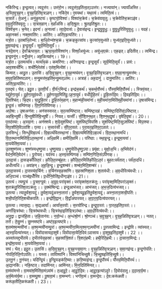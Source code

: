

  
नकि॑रिन्द्र। इ॒न्द्र॒त्वत्। त्वदुत्त॑र:। उत्त॑रो॒न। त्वदुत्त॑र॒इति॑त्व॒त्ऽउत्त॑र:। नज्याया॑न्। ज्यायाँ॑अस्ति। अ॒स्ति॒वृ॒त्र॒ह॒न्। वृ॒त्र॒ह॒न्नि॒ति॑वृत्रऽहन्।। नकि॑रे॒व। ए॒वयथा॑। यथा॒त्वं। त्वमिति॒त्वं।।  
स॒त्राते॑। ते॒अनु॑। अनु॑कृ॒ष्टयः॑। कृ॒ष्टयो॒विश्वा॑। विश्वा॑च॒क्रेव॑। च॒क्रेव॑वावृतु:। च॒क्रेवेति॑च॒क्राऽइ॑व। व॒वृ॒तुरिति॑ववृतु:।। स॒त्राम॒हान्। म॒हाँअ॑सि। अ॒सि॒श्रु॒त:। श्रु॒तइति॑श्रु॒त:।।  
विश्वे॑च॒न। च॒नेत्। इदना॑। अ॒नात्वा॑। त्वा॒दे॒वास॑:। दे॒वास॑इन्द्र। इ॒न्द्र॒यु॒यु॒धु॒:। यु॒यु॒धु॒रिति॑युयुधु:।। यदह॑। अहा॒नक्तं॑। नक्त॒माति॑र:। आति॑र:। अति॑र॒इत्यति॑र:।।  
यत्रो॒त। उ॒तबा॑धि॒तेभ्य॑:। बा॒धि॒तेभ्य॑श्च॒क्रं। च॒क्रङ्कुत्सा॑य। कुत्सा॑य॒युध्य॑ते। युध्य॑त॒इति॒युध्य॑ते।। मु॒षा॒यइ॑न्द्र। इ॒न्द्र॒सूर्यं॑। सूर्य॒मिति॒सूर्यं॑।।  
यत्र॑दे॒वान्। दे॒वाँऋ॑घाय॒त:। ऋ॒घा॒य॒तोविश्वा॑न्। विश्वाँ॒अयु॑ध्य:। अयु॑ध्य॒एक॑:। एक॒इत्। इदितीत्।। त्वमि॑न्द्र। इ॒न्द्र॒वनू॑न्। वनूँ॒रह॑न्। अह॒न्नित्यह॑न्।। 19।।  
यत्रो॒त। उ॒तमर्त्या॑य। मर्त्या॑य॒कं। कमरि॑णा:। अरि॑णाइन्द्र। इ॒न्द्र॒सूर्यं॑। सूर्य॒मिति॒सूर्यं॑।। प्राव॑:। आव॒श्शची॑भि:। शची॑भि॒रेत॑शं। एत॑श॒मित्ये॑शं।।  
किमात्। आदु॒त। उ॒तासि॑। अ॒सि॒वृ॒त्र॒ह॒न्। वृ॒त्र॒ह॒न्मघ॑वन्। वृ॒त्र॒ह॒न्नि॒ति॑वृत्रऽहन्। म॒घ॒व॒न्म॒न्यु॒मत्त॑म:। म॒घ॒व॒न्निति॑मघऽवन्। म॒न्यु॒मत्त॑म॒इति॑म॒न्यु॒मत्ऽत॑म:।। अत्राह॑। अह॒दानुं॑ । दानु॒माति॑र:। आति॑र:। अति॑र॒इत्यति॑र:।।  
ए॒तद्घ॑। घेत्। इदु॒त। उ॒तवी॒र्यं॑। वी॒र्य॑१॒॑मिन्द्र॑। इन्द्र॑च॒कर्थ॑। च॒कर्थ॒पौंस्यं॑। पौंस्य॒मिति॒पौंस्यं॑।। स्त्रियं॒यत्। यद्दु॑र्हणा॒युवं॑। दु॒र्ह॒णा॒युवं॒वधी॑:। दु॒र्ह॒णायुव॒मिति॑दु॒:ऽह॒ना॒युवं॑। वधी॑र्दुहि॒तरं॑। दु॒हि॒तरं॑दि॒व:। दि॒वइति॑दि॒व:।।  
दि॒वश्चि॑त्। चि॒द्घ। घा॒दु॒हि॒तरं॑। दु॒हि॒तरं॑म॒हान्। म॒हान्म॑ही॒यमा॑नां। म॒ही॒यमा॑ना॒मिति॑म॒ही॒यमा॑नां।। उ॒षास॑मिन्द्र। इ॒न्द्र॒सं। सम्पि॑णक्। पि॒ण॒गिति॑पिणक्।।  
अपो॒षा:। उ॒षाअन॑स:। अन॑सस्सरत्। स॒र॒त्सम्पि॑ष्टात्। सम्पि॑ष्टा॒दह॑। सम्पि॑ष्टा॒दिति॑सं॒ऽपि॑ष्टात्। अह॑बि॒भ्युषी॑। बि॒भ्युषीति॑बि॒भ्युषी॑।। नियत्। यत्सीं॑। सीं॒शि॒श्न॒थ॒त्। शि॒श्न॒थ॒द्वृषा॑। वृषेति॒वृषा॑।। 20।।  
ए॒तद॑स्या:। अ॒स्या॒न॑:। अन॑श्शये। श॒ये॒सुशं॑पिष्टं। सुशं॑पिष्टं॒विपा॑शि। सुशं॑पिष्ट॒मिति॒सुऽशं॑पिष्टं। विपा॒श्या। विपा॒शीति॒विऽपा॑शि। एत्या।। स॒सार॑सीं। सीं॒प॒रा॒वत॑:। प॒रा॒वत॒इति॑प॒रा॒ऽवत॑:।।  
उ॒तसिन्धुं॑। सिन्धुं॑विबा॒ल्यं॑। वि॒बा॒ल्यं॑वितस्था॒नां। वि॒बा॒ल्यमिति॑वि॒ऽबा॒ल्यं॑। वि॒त॒स्था॒नामधि॑। वि॒त॒स्थानामिति॑वि॒ऽत॒स्था॒नां। अधि॒क्षमि॑। क्षमीति॒क्षमि॑।। परि॑ष्ठा:। स्था॒इ॒न्द्र॒। इ॒न्द्र॒मा॒यया॑। मा॒ययेति॑मा॒यया॑।।  
उ॒तशुष्ण॑स्य। शुष्ण॑स्यधृष्णु॒या। धृ॒ष्णु॒याप्र। धृ॒ष्णु॒येति॑धृ॒ष्णु॒ऽया। प्रमृ॑क्ष:। मृ॒क्षो॒अ॒भि। अ॒भिवेद॑नं। वेद॑न॒मिति॒वेद॑नं।। पु॒रोयत्। यद॑स्य। अ॒स्य॒सम्पि॑णक्। सम्पि॑ण॒गिति॒संऽपि॑णक्।।  
उ॒तदा॒सं। दा॒सङ्कौ॑लित॒रं। कौ॒लि॒त॒रम्बृ॑ह॒त:। कौ॒लि॒त॒रमिति॑कौ॒लि॒ऽत॒रं। बृ॒ह॒त:पर्व॑तात्। पर्व॑ता॒दधि॑। अधीत्यधि॑।। अवा॑हन्। अ॒ह॒न्नि॒न्द्र॒। इ॒न्द्र॒शम्ब॑रं। शम्ब॑र॒मिति॒शम्ब॑रं।।  
उ॒तदा॒सस्य॑। दा॒सस्य॑व॒र्चिन॑:। व॒र्चिन॑स्स॒हस्रा॑णि। स॒हस्रा॑णिश॒ता। श॒ताव॑धी:। अ॒व॒धीरित्य॑वधी:।। अधि॒पञ्च॑। पञ्च॑प्र॒धीँरि॑व। प्र॒धीनि॒वेति॑प्र॒धीन्ऽइ॑व।। 21।।  
उ॒तत्यं। त्यम्पु॒त्रं । पु॒त्रम॒ग्ग्रुव॑:। अ॒ग्रुव॒:परा॑वृक्तं। परा॑वृक्तंश॒तक्र॑तु:। परा॑वृक्त॒मिति॒परा॑ऽवृक्तं। श॒तक्र॑तु॒रिति॑श॒तऽक्र॑तु:।। उ॒क्थेष्विन्द्र॑:। इन्द्र॒आभ॑जत्। आभ॑जत्। अ॒भ॒ज॒दित्य॑भजत्।।  
उ॒तत्या। त्यातु॒र्वशा॒यदू॑। तु॒र्वशा॒यदू॑अस्ना॒तारा॑। तु॒र्वशा॒यदू॒इति॑तु॒र्वशा॒यदू॑। अस्ना॒तारा॒शची॒पति॑:। शची॒पति॒रिति॒शचीकपति॑:।। इन्द्रो॑वि॒द्वान्। वि॒द्वाँअ॑पारयत्। अ॒पा॒र॒य॒दित्य॑पारयत्।।  
उ॒तत्या। त्यास॒द्य:। स॒द्यआर्या॑। आर्या॑स॒रयो॑:। स॒रयो॑रिन्द्र। इ॒न्द्र॒पा॒रत॑:। पा॒रत॒इति॑पा॒रत॑:।। अर्णा॑चि॒त्रर॑था:। चि॒त्रर॑थावधी:। चि॒त्रर॑था॒इति॑चि॒त्रऽर॑था:। अ॒व॒धी॒रित्य॑वधी:।।  
अनु॒द्वा। द्वाज॑हि॒ता। ज॒हि॒तान॑य:। न॒यो॒न्धं। अ॒न्धंश्रो॒णं। श्रो॒णञ्च॑। च॒वृ॒त्र॒ह॒न्। वृ॒त्र॒ह॒न्निति॑वृत्रऽहन्।। नतत्। तत्ते॑। ते॒सु॒म्नं। सु॒म्नमष्ट॑वे। अष्ट॑व॒इत्यष्ट॑वे।।  
श॒तम॑श्म॒न्मयी॑नां। अ॒श्म॒न्मयी॑नाम्पु॒रां। अ॒श्म॒न्मयी॑ना॒मित्य॒श्म॒न्ऽमयी॑नां। पु॒रपवामिन्द्र॑:। इन्द्रो॒वि। व्या॑स्यत्। आ॒स्य॒दित्या॑स्यत्।। दिवो॑दासायदा॒शुषे॑। दिवो॑दासा॒येति॒दिव॑:ऽदासाय। दा॒शुष॒इति॑दा॒शुषे॑।। 22 ।।  
अस्वा॑पयद्द॒भीत॑ये। द॒भीत॑येस॒हस्रा॑। स॒हस्रा॑त्रिं॒शतं॑। त्रि॒शतं॒हथै॑:। हथै॒रिति॒हथै॑:।। दा॒साना॒मिन्द्र॑:। इन्द्रो॑मा॒यया॑। मा॒ययेति॑मा॒यया॑।।  
सघ॑। घेत्। इदु॒त। उ॒तासि॑। अ॒सि॒वृ॒त्र॒ह॒न्। वृ॒त्र॒ह॒न्त्स॒मा॒न:। वृ॒त्र॒ह॒न्निति॑वृत्रऽहन्। स॒मा॒नइ॑न्द्र। इ॒न्द्र॒गोप॑ति:। गोप॑ति॒रिति॒गोऽप॑ति:।। यस्ता। ताविश्वा॑नि। विश्वा॑निचिच्यु॒षे। चि॒च्यु॒षइति॑चि॒च्यु॒षे।।  
उ॒तनू॒नं। नू॒नंयत्। यदि॑न्द्रि॒यं। इ॒न्द्रि॒यङ्क॑रि॒ष्या:। क॒रि॒ष्याइ॑न्द्र। इ॒न्द्र॒पौंस्यं॑। पौंस्य॒मिति॒पौंस्यं॑।। अ॒द्यानकि॑:। नकि॒ष्टत्। तदामि॑नत्। आमि॑नत्। मि॒न॒दिति॑मिनत्।।  
वा॒मंवा॑मन्ते। वा॒मवा॑म॒मिति॑वा॒मंऽवा॑मं। त॒आ॒दु॒रे॒। आ॒दु॒रे॒दि॒व:। आ॒दु॒र॒इत्या॑ऽदुरे। दि॒वोद॑दातु। द॒दा॒त्व॒र्य॒मा। अ॒र्य॒मेत्य॑र्य॒मा।। वा॒मम्पू॒षा। पू॒षावा॒मं। वा॒मम्भग॑:। भगो॑वा॒मं। वा॒मन्दे॒व:। दे॒व:करू॑ळती। करू॑ळ॒तीति॒करू॑ळती।। 23।।  
